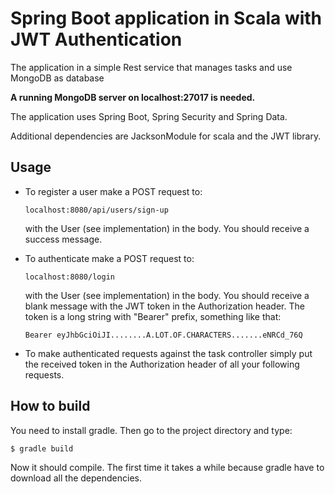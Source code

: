 # Spring Boot application in Scala with JWT Authentication

The application in a simple Rest service that manages tasks and use MongoDB as database 

__A running MongoDB server on localhost:27017 is needed.__

The application uses Spring Boot, Spring Security and Spring Data.

Additional dependencies are JacksonModule for scala and the JWT library.

## Usage

* To register a user make a POST request to:

    `localhost:8080/api/users/sign-up`
    
    with the User (see implementation) in the body. You should receive a success message.
    
* To authenticate make a POST request to:

    `localhost:8080/login`
    
    with the User (see implementation) in the body.
    You should receive a blank message with the JWT token in the Authorization header.
    The token is a long string with "Bearer" prefix, something like that:
    
    `Bearer eyJhbGciOiJI........A.LOT.OF.CHARACTERS.......eNRCd_76Q`
    
* To make authenticated requests against the task controller simply put the received token in the Authorization header of all your following requests.



## How to build

You need to install gradle. Then go to the project directory and type:

`$ gradle build`

Now it should compile. The first time it takes a while because gradle have to download all the dependencies.